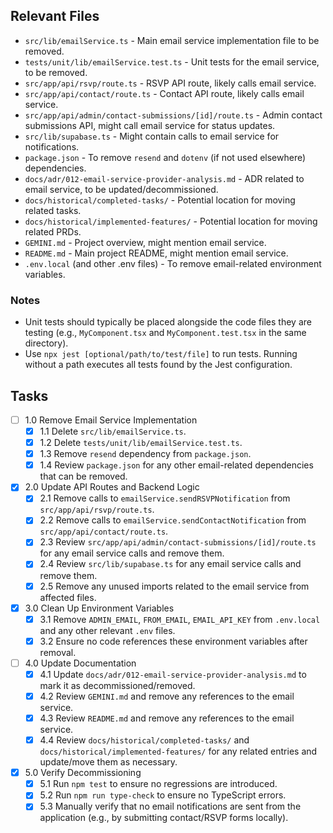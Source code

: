 ## Relevant Files

- `src/lib/emailService.ts` - Main email service implementation file to be removed.
- `tests/unit/lib/emailService.test.ts` - Unit tests for the email service, to be removed.
- `src/app/api/rsvp/route.ts` - RSVP API route, likely calls email service.
- `src/app/api/contact/route.ts` - Contact API route, likely calls email service.
- `src/app/api/admin/contact-submissions/[id]/route.ts` - Admin contact submissions API, might call email service for status updates.
- `src/lib/supabase.ts` - Might contain calls to email service for notifications.
- `package.json` - To remove `resend` and `dotenv` (if not used elsewhere) dependencies.
- `docs/adr/012-email-service-provider-analysis.md` - ADR related to email service, to be updated/decommissioned.
- `docs/historical/completed-tasks/` - Potential location for moving related tasks.
- `docs/historical/implemented-features/` - Potential location for moving related PRDs.
- `GEMINI.md` - Project overview, might mention email service.
- `README.md` - Main project README, might mention email service.
- `.env.local` (and other .env files) - To remove email-related environment variables.

### Notes

- Unit tests should typically be placed alongside the code files they are testing (e.g., `MyComponent.tsx` and `MyComponent.test.tsx` in the same directory).
- Use `npx jest [optional/path/to/test/file]` to run tests. Running without a path executes all tests found by the Jest configuration.

## Tasks

- [ ] 1.0 Remove Email Service Implementation
  - [x] 1.1 Delete `src/lib/emailService.ts`.
  - [x] 1.2 Delete `tests/unit/lib/emailService.test.ts`.
  - [x] 1.3 Remove `resend` dependency from `package.json`.
  - [x] 1.4 Review `package.json` for any other email-related dependencies that can be removed.
- [x] 2.0 Update API Routes and Backend Logic
  - [x] 2.1 Remove calls to `emailService.sendRSVPNotification` from `src/app/api/rsvp/route.ts`.
  - [x] 2.2 Remove calls to `emailService.sendContactNotification` from `src/app/api/contact/route.ts`.
  - [x] 2.3 Review `src/app/api/admin/contact-submissions/[id]/route.ts` for any email service calls and remove them.
  - [x] 2.4 Review `src/lib/supabase.ts` for any email service calls and remove them.
  - [x] 2.5 Remove any unused imports related to the email service from affected files.
- [x] 3.0 Clean Up Environment Variables
  - [x] 3.1 Remove `ADMIN_EMAIL`, `FROM_EMAIL`, `EMAIL_API_KEY` from `.env.local` and any other relevant `.env` files.
  - [x] 3.2 Ensure no code references these environment variables after removal.
- [ ] 4.0 Update Documentation
  - [x] 4.1 Update `docs/adr/012-email-service-provider-analysis.md` to mark it as decommissioned/removed.
  - [x] 4.2 Review `GEMINI.md` and remove any references to the email service.
  - [x] 4.3 Review `README.md` and remove any references to the email service.
  - [x] 4.4 Review `docs/historical/completed-tasks/` and `docs/historical/implemented-features/` for any related entries and update/move them as necessary.
- [x] 5.0 Verify Decommissioning
  - [x] 5.1 Run `npm test` to ensure no regressions are introduced.
  - [x] 5.2 Run `npm run type-check` to ensure no TypeScript errors.
  - [x] 5.3 Manually verify that no email notifications are sent from the application (e.g., by submitting contact/RSVP forms locally).